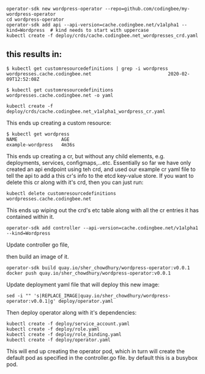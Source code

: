 ```
operator-sdk new wordpress-operator --repo=github.com/codingbee/my-wordpress-operator
cd wordpress-operator
operator-sdk add api --api-version=cache.codingbee.net/v1alpha1 --kind=Wordpress  # kind needs to start with uppercase
kubectl create -f deploy/crds/cache.codingbee.net_wordpresses_crd.yaml
```

## this results in:
```
$ kubectl get customresourcedefinitions | grep -i wordpress
wordpresses.cache.codingbee.net                            2020-02-09T12:52:08Z

$ kubectl get customresourcedefinitions wordpresses.cache.codingbee.net -o yaml
```


```
kubectl create -f deploy/crds/cache.codingbee.net_v1alpha1_wordpress_cr.yaml
```

This ends up creating a custom resource:


```
$ kubectl get wordpress
NAME                AGE
example-wordpress   4m36s
```

This ends up creating a cr, but without any child elements, e.g. deployments, services, configmaps,...etc. Essentially so far we have only created an api endpoint using teh crd, and used our example cr yaml file to tell the api to add a this cr's info to the etcd key-value store. If you want to delete this cr along with it's crd, then you can just run:

```
kubectl delete customresourcedefinitions wordpresses.cache.codingbee.net
```

This ends up wiping out the crd's etc table along with all the cr entries it has contained within it.  




```
operator-sdk add controller --api-version=cache.codingbee.net/v1alpha1 --kind=Wordpress
```

Update controller go file, 


then build an image of it. 

```
operator-sdk build quay.io/sher_chowdhury/wordpress-operator:v0.0.1
docker push quay.io/sher_chowdhury/wordpress-operator:v0.0.1
```

Update deployment yaml file that will deploy this new image:

```
sed -i "" 's|REPLACE_IMAGE|quay.io/sher_chowdhury/wordpress-operator:v0.0.1|g' deploy/operator.yaml

```

Then deploy operator along with it's dependencies:

```
kubectl create -f deploy/service_account.yaml
kubectl create -f deploy/role.yaml
kubectl create -f deploy/role_binding.yaml
kubectl create -f deploy/operator.yaml
```

This will end up creating the operator pod, which in turn will create the default pod as specified in the controller.go file. by default this is a busybox pod. 








